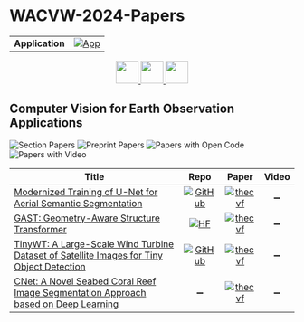 # WACVW-2024-Papers

<table>
    <tr>
        <td><strong>Application</strong></td>
        <td>
            <a href="https://huggingface.co/spaces/DmitryRyumin/NewEraAI-Papers" style="float:left;">
                <img src="https://img.shields.io/badge/🤗-NewEraAI--Papers-FFD21F.svg" alt="App" />
            </a>
        </td>
    </tr>
</table>

<div align="center">
    <a href="https://github.com/DmitryRyumin/WACV-2024-Papers/blob/main/sections/2024/workshops/w_3d_geometry_generation_for_scientific_computing.md">
        <img src="https://cdn.jsdelivr.net/gh/DmitryRyumin/NewEraAI-Papers@main/images/left.svg" width="40" alt="" />
    </a>
    <a href="https://github.com/DmitryRyumin/WACV-2024-Papers/">
        <img src="https://cdn.jsdelivr.net/gh/DmitryRyumin/NewEraAI-Papers@main/images/home.svg" width="40" alt="" />
    </a>
    <a href="https://github.com/DmitryRyumin/WACV-2024-Papers/blob/main/sections/2024/workshops/w_maritime_cv.md">
        <img src="https://cdn.jsdelivr.net/gh/DmitryRyumin/NewEraAI-Papers@main/images/right.svg" width="40" alt="" />
    </a>
</div>

## Computer Vision for Earth Observation Applications

![Section Papers](https://img.shields.io/badge/Section%20Papers-soon-42BA16) ![Preprint Papers](https://img.shields.io/badge/Preprint%20Papers-soon-b31b1b) ![Papers with Open Code](https://img.shields.io/badge/Papers%20with%20Open%20Code-soon-1D7FBF) ![Papers with Video](https://img.shields.io/badge/Papers%20with%20Video-soon-FF0000)

| **Title** | **Repo** | **Paper** | **Video** |
|-----------|:--------:|:---------:|:---------:|
| [Modernized Training of U-Net for Aerial Semantic Segmentation](https://openaccess.thecvf.com/content/WACV2024W/CV4EO/html/Straka_Modernized_Training_of_U-Net_for_Aerial_Semantic_Segmentation_WACVW_2024_paper.html) | [![GitHub](https://img.shields.io/github/stars/strakaj/U-Net-for-remote-sensing?style=flat)](https://github.com/strakaj/U-Net-for-remote-sensing) | [![thecvf](https://img.shields.io/badge/pdf-thecvf-7395C5.svg)](https://openaccess.thecvf.com/content/WACV2024W/CV4EO/papers/Straka_Modernized_Training_of_U-Net_for_Aerial_Semantic_Segmentation_WACVW_2024_paper.pdf) | :heavy_minus_sign: |
| [GAST: Geometry-Aware Structure Transformer](https://openaccess.thecvf.com/content/WACV2024W/CV4EO/html/Khomiakov_GAST_Geometry-Aware_Structure_Transformer_WACVW_2024_paper.html) | [![HF](https://img.shields.io/badge/🤗-dataset-FFD21F.svg)](https://huggingface.co/datasets/pihalf/ERBD) | [![thecvf](https://img.shields.io/badge/pdf-thecvf-7395C5.svg)](https://openaccess.thecvf.com/content/WACV2024W/CV4EO/papers/Khomiakov_GAST_Geometry-Aware_Structure_Transformer_WACVW_2024_paper.pdf) | :heavy_minus_sign: |
| [TinyWT: A Large-Scale Wind Turbine Dataset of Satellite Images for Tiny Object Detection](https://openaccess.thecvf.com/content/WACV2024W/CV4EO/html/Zhu_TinyWT_A_Large-Scale_Wind_Turbine_Dataset_of_Satellite_Images_for_WACVW_2024_paper.html) | [![GitHub](https://img.shields.io/github/stars/MingyeZhu123/TinyWT-dataset?style=flat)](https://github.com/MingyeZhu123/TinyWT-dataset) | [![thecvf](https://img.shields.io/badge/pdf-thecvf-7395C5.svg)](https://openaccess.thecvf.com/content/WACV2024W/CV4EO/papers/Zhu_TinyWT_A_Large-Scale_Wind_Turbine_Dataset_of_Satellite_Images_for_WACVW_2024_paper.pdf) | :heavy_minus_sign: |
| [CNet: A Novel Seabed Coral Reef Image Segmentation Approach based on Deep Learning](https://openaccess.thecvf.com/content/WACV2024W/CV4EO/html/Zhang_CNet_A_Novel_Seabed_Coral_Reef_Image_Segmentation_Approach_Based_WACVW_2024_paper.html) | :heavy_minus_sign: | [![thecvf](https://img.shields.io/badge/pdf-thecvf-7395C5.svg)](https://openaccess.thecvf.com/content/WACV2024W/CV4EO/papers/Zhang_CNet_A_Novel_Seabed_Coral_Reef_Image_Segmentation_Approach_Based_WACVW_2024_paper.pdf) | :heavy_minus_sign: |
